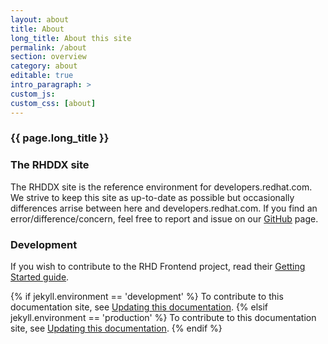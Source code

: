 ```yaml
---
layout: about
title: About
long_title: About this site
permalink: /about
section: overview
category: about
editable: true
intro_paragraph: >
custom_js: 
custom_css: [about]
---
```


<div class="pf-l-grid pf-m-12-col pf-u-p-md">
  <div class="pf-l-grid__item">
    <h3><i class="fal fa-info-circle"></i> {{ page.long_title }}</h3>
  </div>
</div>
<div class="pf-l-grid pf-m-gutter pf-m-12-col pf-u-p-md">
  <div class="pf-l-grid__item pf-m-3-col-on-md">
    <div class="pf-c-card rhd-c-card">
      <div class="rhd-c-card-content">
        <h3 class="rhd-c-card__title">
          The RHDDX site
        </h3>
        <p class="rhd-c-card__body">
          The RHDDX site is the reference environment for developers.redhat.com. We strive to keep this site as up-to-date as possible but occasionally differences arrise between here and developers.redhat.com. If you find an error/difference/concern, feel free to report and issue on our <a href="https://github.com/redhat-developer/developers.redhat.com/issues">GitHub</a> page.
        </p>
      </div>
    </div>
  </div>
  <div class="pf-l-grid__item pf-m-3-col-on-md">
    <div class="pf-c-card rhd-c-card">
      <div class="rhd-c-card-content">
        <h3 class="rhd-c-card__title">
          Development
        </h3>
        <p class="rhd-c-card__body">
          If you wish to contribute to the RHD Frontend project, read their <a href="https://github.com/redhat-developer/developers.redhat.com/blob/master/_docker/drupal/drupal-filesystem/web/themes/custom/rhdp2/rhd-frontend/README.md" target="top">Getting Started guide</a>.
        </p>
        <p class="rhd-c-card__body">
          {% if jekyll.environment == 'development' %}
            To contribute to this documentation site, see <a href="/getting-started/update-this-documentation">Updating this documentation</a>.
          {% elsif jekyll.environment == 'production' %}
            To contribute to this documentation site, see <a href="{{ site.baseurl }}/getting-started/update-this-documentation">Updating this documentation</a>.
          {% endif %}
        </p>
      </div>
    </div>
  </div>
</div>
